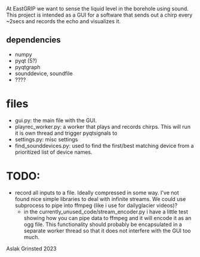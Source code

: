 
At EastGRIP we want to sense the liquid level in the borehole using sound. This project is intended as a GUI for a software that sends out a chirp every ~2secs and records the echo and visualizes it. 


## dependencies
* numpy
* pyqt (5?)
* pyqtgraph
* sounddevice, soundfile
* ????


# files

* gui.py: the main file with the GUI.
* playrec_worker.py: a worker that plays and records chirps. This will run it is own thread and trigger pyqtsignals to 
* settings.py: misc settings 
* find_sounddevices.py: used to find the first/best matching device from a prioritized list of device names. 




# TODO:

* record all inputs to a file. Ideally compressed in some way. I've not found nice simple libraries to deal with infinite streams. We could use subprocess to pipe into ffmpeg (like i use for dailyglacier videos)?
  - in the currently_unused_code/stream_encoder.py i have a little test showing how you can pipe data to ffmpeg and it will encode it as an ogg file. This functionality should probably be encapsulated in a separate worker thread so that it does not interfere with the GUI too much. 





Aslak Grinsted 2023
